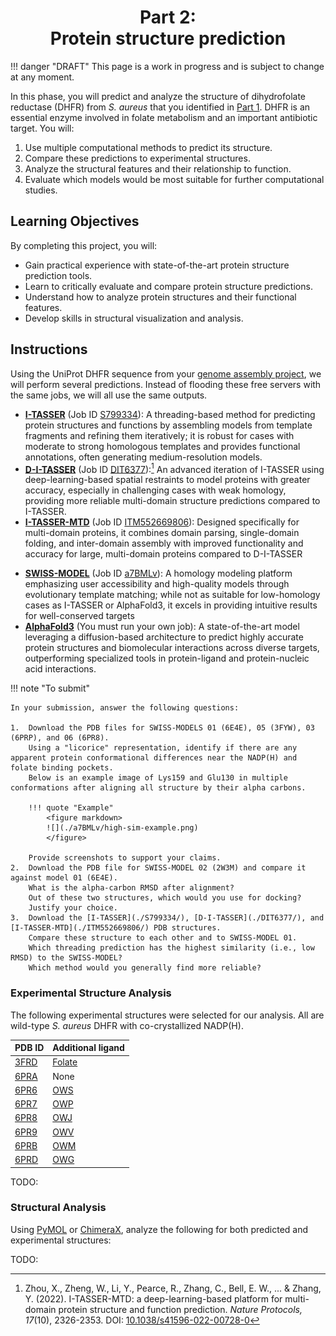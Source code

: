 <h1 align="center">
<b>Part 2:</b><br>
Protein structure prediction
</h1>

!!! danger "DRAFT"
    This page is a work in progress and is subject to change at any moment.

In this phase, you will predict and analyze the structure of dihydrofolate reductase (DHFR) from *S. aureus* that you identified in [Part 1](../genome/).
DHFR is an essential enzyme involved in folate metabolism and an important antibiotic target.
You will:

1.  Use multiple computational methods to predict its structure.
2.  Compare these predictions to experimental structures.
3.  Analyze the structural features and their relationship to function.
4.  Evaluate which models would be most suitable for further computational studies.

## Learning Objectives

By completing this project, you will:

-   Gain practical experience with state-of-the-art protein structure prediction tools.
-   Learn to critically evaluate and compare protein structure predictions.
-   Understand how to analyze protein structures and their functional features.
-   Develop skills in structural visualization and analysis.

## Instructions

Using the UniProt DHFR sequence from your [genome assembly project](../genome/), we will perform several predictions.
Instead of flooding these free servers with the same jobs, we will all use the same outputs.

-   **[I-TASSER](https://zhanggroup.org/I-TASSER/)** (Job ID [S799334](./S799334/)): A threading-based method for predicting protein structures and functions by assembling models from template fragments and refining them iteratively; it is robust for cases with moderate to strong homologous templates and provides functional annotations, often generating medium-resolution models​.
-   **[D-I-TASSER](https://zhanggroup.org/D-I-TASSER/)** (Job ID [DIT6377](./DIT6377/)):[^zhou2022itassermtd] An advanced iteration of I-TASSER using deep-learning-based spatial restraints to model proteins with greater accuracy, especially in challenging cases with weak homology, providing more reliable multi-domain structure predictions compared to I-TASSER​.
-   **[I-TASSER-MTD](https://zhanggroup.org/I-TASSER-MTD/)** (Job ID [ITM552669806](./ITM552669806/)): Designed specifically for multi-domain proteins, it combines domain parsing, single-domain folding, and inter-domain assembly with improved functionality and accuracy for large, multi-domain proteins compared to D-I-TASSER​
<!-- -   **[C-QUARK](https://zhanggroup.org/C-QUARK/)** (Job ID [QB4066](https://seq2fun.dcmb.med.umich.edu/C-QUARK/output/QB4066/)): An *ab initio* modeling tool that integrates coevolution and deep-learning-guided contact predictions to fold non-homologous proteins; it is particularly effective in cases lacking homologous templates, outperforming standard *ab initio* methods like QUARK​. -->
-   **[SWISS-MODEL](https://swissmodel.expasy.org/)** (Job ID [a7BMLv](./a7BMLv/BIOSC_1540__Project/models.html)): A homology modeling platform emphasizing user accessibility and high-quality models through evolutionary template matching; while not as suitable for low-homology cases as I-TASSER or AlphaFold3, it excels in providing intuitive results for well-conserved targets
-   [**AlphaFold3**](https://alphafoldserver.com/) (You must run your own job): A state-of-the-art model leveraging a diffusion-based architecture to predict highly accurate protein structures and biomolecular interactions across diverse targets, outperforming specialized tools in protein-ligand and protein-nucleic acid interactions​.

!!! note "To submit"

    In your submission, answer the following questions:

    1.  Download the PDB files for SWISS-MODELS 01 (6E4E), 05 (3FYW), 03 (6PRP), and 06 (6PR8).
        Using a "licorice" representation, identify if there are any apparent protein conformational differences near the NADP(H) and folate binding pockets.
        Below is an example image of Lys159 and Glu130 in multiple conformations after aligning all structure by their alpha carbons.

        !!! quote "Example"
            <figure markdown>
            ![](./a7BMLv/high-sim-example.png)
            </figure>

        Provide screenshots to support your claims.
    2.  Download the PDB file for SWISS-MODEL 02 (2W3M) and compare it against model 01 (6E4E).
        What is the alpha-carbon RMSD after alignment?
        Out of these two structures, which would you use for docking?
        Justify your choice.
    3.  Download the [I-TASSER](./S799334/), [D-I-TASSER](./DIT6377/), and [I-TASSER-MTD](./ITM552669806/) PDB structures.
        Compare these structure to each other and to SWISS-MODEL 01.
        Which threading prediction has the highest similarity (i.e., low RMSD) to the SWISS-MODEL?
        Which method would you generally find more reliable?

### Experimental Structure Analysis

The following experimental structures were selected for our analysis.
All are wild-type *S. aureus* DHFR with co-crystallized NADP(H).

| PDB ID | Additional ligand |
| ------ | -------------- |
| [3FRD](https://www.rcsb.org/structure/3FRD) | [Folate](https://pubchem.ncbi.nlm.nih.gov/compound/135398658) |
| [6PRA](https://www.rcsb.org/structure/6PRA) | None |
| [6PR6](https://www.rcsb.org/structure/6PR6) | [OWS](https://pubchem.ncbi.nlm.nih.gov/compound/146170541) |
| [6PR7](https://www.rcsb.org/structure/6PR7) | [OWP](https://pubchem.ncbi.nlm.nih.gov/compound/146170542) |
| [6PR8](https://www.rcsb.org/structure/6PR8) | [OWJ](https://pubchem.ncbi.nlm.nih.gov/compound/146672960) |
| [6PR9](https://www.rcsb.org/structure/6PR9) | [OWV](https://pubchem.ncbi.nlm.nih.gov/compound/146672961) |
| [6PRB](https://www.rcsb.org/structure/6PRB) | [OWM](https://pubchem.ncbi.nlm.nih.gov/compound/146170546) |
| [6PRD](https://www.rcsb.org/structure/6PRD) | [OWG](https://pubchem.ncbi.nlm.nih.gov/compound/146170547) |

TODO:

### Structural Analysis

Using [PyMOL](https://www.pymol.org/) or [ChimeraX](https://www.cgl.ucsf.edu/chimerax/), analyze the following for both predicted and experimental structures:

TODO:

<!-- REFERENCES -->

[^zhou2022itassermtd]: Zhou, X., Zheng, W., Li, Y., Pearce, R., Zhang, C., Bell, E. W., ... & Zhang, Y. (2022). I-TASSER-MTD: a deep-learning-based platform for multi-domain protein structure and function prediction. *Nature Protocols, 17*(10), 2326-2353. DOI: [10.1038/s41596-022-00728-0](https://doi.org/10.1038/s41596-022-00728-0)
